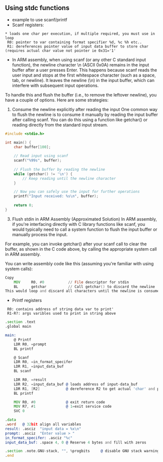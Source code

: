 ## Using stdc functions
* example to use scanf/printf
* Scanf registers:
```
* loads one char per execution, if multiple required, you must use in loop
 R0: pointer to var containing format specifier %d, %c %h etc..
 R1: dereferences pointer value of input data buffer to store char (requires actual char value not pointer ie 0x31='1'
```
* In ARM assembly, when using scanf (or any other C standard input function), the newline character \n (ASCII 0x0A) remains in the input buffer after a user presses Enter. This happens because scanf reads the user input and stops at the first whitespace character (such as a space, tab, or newline). It leaves the newline (\n) in the input buffer, which can interfere with subsequent input operations.

To handle this and flush the buffer (i.e., to remove the leftover newline), you have a couple of options. Here are some strategies:
1. Consume the newline explicitly after reading the input
One common way to flush the newline is to consume it manually by reading the input buffer after calling scanf. You can do this using a function like getchar() or reading directly from the standard input stream.
```c
#include <stdio.h>

int main() {
    char buffer[100];
    
    // Read input using scanf
    scanf("%99s", buffer);
    
    // Flush the buffer by reading the newline
    while (getchar() != '\n') {
        // Keep reading until the newline character
    }

    // Now you can safely use the input for further operations
    printf("Input received: %s\n", buffer);
    
    return 0;
}

```

3. Flush stdin in ARM Assembly (Approximated Solution)
In ARM assembly, if you're interfacing directly with C library functions like scanf, you would typically need to call a system function to flush the input buffer or manually process the input.

For example, you can invoke getchar() after your scanf call to clear the buffer, as shown in the C code above, by calling the appropriate system call in ARM assembly.

You can write assembly code like this (assuming you're familiar with using system calls):

```asm
Copy
    MOV     R0, #0           // File descriptor for stdin
    BL      getchar          // Call getchar() to discard the newline
This would loop and discard all characters until the newline is consumed, ensuring that the buffer is flushed.
```
* Printf registers
```
 R0: contains address of string data var to print'
 R1-R?: args varibles used to print in string above
```
```asm
.section .text
.global main

main:
	@ Printf
	LDR R0, =prompt
	BL printf

	@ Scanf
	LDR R0, =in_format_specifer
	LDR R1, =input_data_buf
	BL scanf

	LDR R0, =result
	LDR R2, =input_data_buf @ loads address of input-data_buf
	LDR R1, [R2]			@ dereference R2 to get actual 'char' and place in R1. 
	BL printf

	MOV R0, #0				@ exit return code
	MOV R7, #1				@ 1=exit service code
	SVC 0

.data
.word 	@ 32bit align all variables
result: .asciz	"input data = %x\n"
prompt: .asciz	"Enter value > "
in_format_specifer: .asciz "%c"
input_data_buf: .space 4, 0 @ Reserve 4 bytes and fill with zeros

.section .note.GNU-stack, "", %progbits		@ disable GNU stack warning
.end
```
